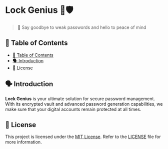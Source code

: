 # Lock Genius 🔐🛡️

>👋 Say goodbye to weak passwords and hello to peace of mind

<!--This monorepository contains both the backend and frontend components, providing a single, unified codebase for more efficient development and collaboration.-->

## 📌 Table of Contents

- [📌 Table of Contents](#-table-of-contents)
- [🗣 Introduction](#-introduction)
- [🚨 License](#-license)

## 🗣 Introduction

**Lock Genius** is your ultimate solution for secure password management. With its encrypted vault and advanced password generation capabilities, we make sure that your digital accounts remain protected at all times.

## 🚨 License

This project is licensed under the [MIT License](https://opensource.org/license/mit/). Refer to the [LICENSE](./LICENSE) file for more information.